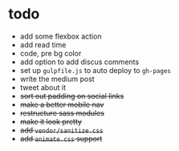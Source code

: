 # todo

- add some flexbox action
- add read time
- code, pre bg color
- add option to add discus comments
- set up `gulpfile.js` to auto deploy to `gh-pages`
- write the medium post
- tweet about it
- ~~sort out padding on social links~~
- ~~make a better mobile nav~~
- ~~restructure sass modules~~
- ~~make it look pretty~~
- ~~add `vendor/sanitize.css`~~
- ~~add `animate.css` support~~
